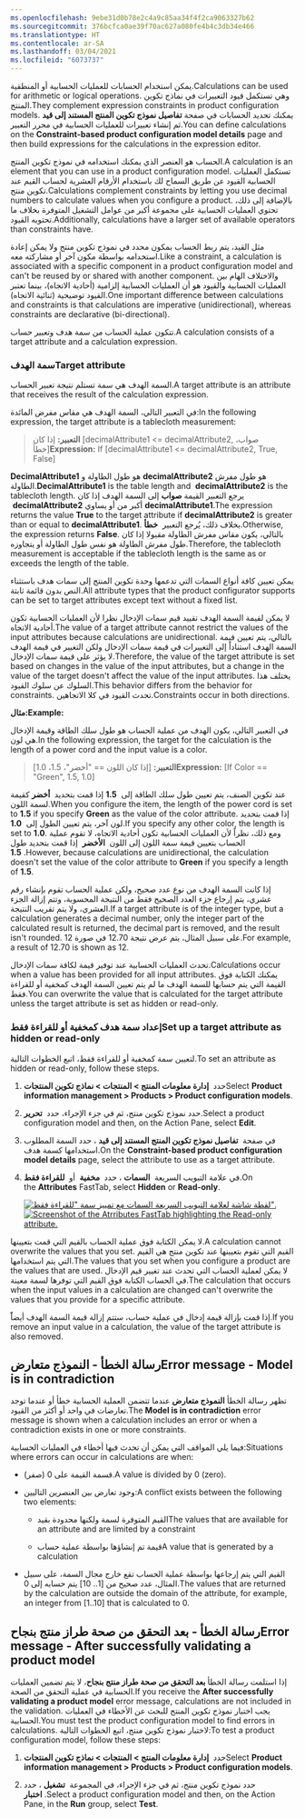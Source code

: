 ```yaml
---
ms.openlocfilehash: 9ebe31d0b78e2c4a9c85aa34f4f2ca9063327b62
ms.sourcegitcommit: 376bcfca0ae39f70ac627a080fe4b4c3db34e466
ms.translationtype: HT
ms.contentlocale: ar-SA
ms.lasthandoff: 03/04/2021
ms.locfileid: "6073737"
---
```



<span data-ttu-id="f1a41-101">يمكن استخدام الحسابات للعمليات الحسابية أو المنطقية.</span><span class="sxs-lookup"><span data-stu-id="f1a41-101">Calculations can be used for arithmetic or logical operations.</span></span> <span data-ttu-id="f1a41-102">وهي تستكمل قيود التعبيرات في نماذج تكوين المنتج.</span><span class="sxs-lookup"><span data-stu-id="f1a41-102">They complement expression constraints in product configuration models.</span></span> <span data-ttu-id="f1a41-103">يمكنك تحديد الحسابات في صفحة **تفاصيل نموذج تكوين المنتج المستند إلى قيد** ثم إنشاء تعبيرات للعمليات الحسابية في محرر التعبير.</span><span class="sxs-lookup"><span data-stu-id="f1a41-103">You can define calculations on the **Constraint-based product configuration model details** page and then build expressions for the calculations in the expression editor.</span></span> 

<span data-ttu-id="f1a41-104">الحساب هو العنصر الذي يمكنك استخدامه في نموذج تكوين المنتج.</span><span class="sxs-lookup"><span data-stu-id="f1a41-104">A calculation is an element that you can use in a product configuration model.</span></span> <span data-ttu-id="f1a41-105">تستكمل العمليات الحسابية القيود عن طريق السماح لك باستخدام الأرقام العشرية لحساب القيم عند تكوين منتج.</span><span class="sxs-lookup"><span data-stu-id="f1a41-105">Calculations complement constraints by letting you use decimal numbers to calculate values when you configure a product.</span></span> <span data-ttu-id="f1a41-106">بالإضافة إلى ذلك، تحتوي العمليات الحسابية على مجموعة أكبر من عوامل التشغيل المتوفرة بخلاف ما تحتويه القيود.</span><span class="sxs-lookup"><span data-stu-id="f1a41-106">Additionally, calculations have a larger set of available operators than constraints have.</span></span>

<span data-ttu-id="f1a41-107">مثل القيد، يتم ربط الحساب بمكون محدد في نموذج تكوين منتج ولا يمكن إعادة استخدامه بواسطة مكون آخر أو مشاركته معه.</span><span class="sxs-lookup"><span data-stu-id="f1a41-107">Like a constraint, a calculation is associated with a specific component in a product configuration model and can't be reused by or shared with another component.</span></span> <span data-ttu-id="f1a41-108">والاختلاف الهام بين العمليات الحسابية والقيود هو أن العمليات الحسابية إلزامية (أحادية الاتجاه)، بينما تعتبر القيود توضيحية (ثنائية الاتجاه).</span><span class="sxs-lookup"><span data-stu-id="f1a41-108">One important difference between calculations and constraints is that calculations are imperative (unidirectional), whereas constraints are declarative (bi-directional).</span></span>

<span data-ttu-id="f1a41-109">تتكون عملية الحساب من سمة هدف وتعبير حساب.</span><span class="sxs-lookup"><span data-stu-id="f1a41-109">A calculation consists of a target attribute and a calculation expression.</span></span>

### <a name="target-attribute"></a><span data-ttu-id="f1a41-110">سمة الهدف</span><span class="sxs-lookup"><span data-stu-id="f1a41-110">Target attribute</span></span>

<span data-ttu-id="f1a41-111">السمة الهدف هي سمة تستلم نتيجة تعبير الحساب.</span><span class="sxs-lookup"><span data-stu-id="f1a41-111">A target attribute is an attribute that receives the result of the calculation expression.</span></span>

<span data-ttu-id="f1a41-112">في التعبير التالي، السمة الهدف هي مقاس مفرض المائدة:</span><span class="sxs-lookup"><span data-stu-id="f1a41-112">In the following expression, the target attribute is a tablecloth measurement:</span></span>

> <span data-ttu-id="f1a41-113">**التعبير:** إذا كان [decimalAttribute1 <= decimalAttribute2, صواب، خطأ]</span><span class="sxs-lookup"><span data-stu-id="f1a41-113">**Expression:** If [decimalAttribute1 <= decimalAttribute2, True, False]</span></span>

<span data-ttu-id="f1a41-114">**DecimalAttribute1** هو طول الطاولة و **decimalAttribute2** هو طول مفرش الطاولة.</span><span class="sxs-lookup"><span data-stu-id="f1a41-114">**DecimalAttribute1** is the table length and  **decimalAttribute2** is the tablecloth length.</span></span> <span data-ttu-id="f1a41-115">يرجع التعبير القيمة **صواب** إلى السمة الهدف إذا كان  **decimalAttribute2** أكبر من أو يساوي **decimalAttribute1**.</span><span class="sxs-lookup"><span data-stu-id="f1a41-115">The expression returns the value **True** to the target attribute if **decimalAttribute2** is greater than or equal to **decimalAttribute1**.</span></span> <span data-ttu-id="f1a41-116">بخلاف ذلك، يُرجع التعبير  **خطأ**.</span><span class="sxs-lookup"><span data-stu-id="f1a41-116">Otherwise, the expression returns **False**.</span></span>
<span data-ttu-id="f1a41-117">بالتالي، يكون مقاس مفرش الطاولة مقبولا إذا كان طول مفرش الطاولة هو نفس طول الطاولة أو يتجاوزه.</span><span class="sxs-lookup"><span data-stu-id="f1a41-117">Therefore, the tablecloth measurement is acceptable if the tablecloth length is the same as or exceeds the length of the table.</span></span>

<span data-ttu-id="f1a41-118">يمكن تعيين كافة أنواع السمات التي تدعمها وحدة تكوين المنتج إلى سمات هدف باستثناء النص بدون قائمة ثابتة.</span><span class="sxs-lookup"><span data-stu-id="f1a41-118">All attribute types that the product configurator supports can be set to target attributes except text without a fixed list.</span></span>

<span data-ttu-id="f1a41-119">لا يمكن لقيمة السمة الهدف تقييد قيم سمات الإدخال نظرا لأن العمليات الحسابية تكون أحادية الاتجاه.</span><span class="sxs-lookup"><span data-stu-id="f1a41-119">The value of a target attribute cannot restrict the values of the input attributes because calculations are unidirectional.</span></span> <span data-ttu-id="f1a41-120">بالتالي، يتم تعيين قيمة السمة الهدف استناداً إلى التغييرات في قيمة سمات الإدخال ولكن التغيير في قيمة الهدف لا يؤثر على قيمة سمات الإدخال.</span><span class="sxs-lookup"><span data-stu-id="f1a41-120">Therefore, the value of the target attribute is set based on changes in the value of the input attributes, but a change in the value of the target doesn't affect the value of the input attributes.</span></span> <span data-ttu-id="f1a41-121">يختلف هذا السلوك عن سلوك القيود.</span><span class="sxs-lookup"><span data-stu-id="f1a41-121">This behavior differs from the behavior for constraints.</span></span> <span data-ttu-id="f1a41-122">تحدث القيود في كلا الاتجاهين.</span><span class="sxs-lookup"><span data-stu-id="f1a41-122">Constraints occur in both directions.</span></span>

<span data-ttu-id="f1a41-123">**مثال:**</span><span class="sxs-lookup"><span data-stu-id="f1a41-123">**Example:**</span></span>

<span data-ttu-id="f1a41-124">في التعبير التالي، يكون الهدف من عملية الحساب هو طول سلك الطاقة وقيمة الإدخال هي لون.</span><span class="sxs-lookup"><span data-stu-id="f1a41-124">In the following expression, the target for the calculation is the length of a power cord and the input value is a color.</span></span>

> <span data-ttu-id="f1a41-125">**التعبير:** [إذا كان اللون == "أخضر"، 1.5، 1.0]</span><span class="sxs-lookup"><span data-stu-id="f1a41-125">**Expression:** [If Color == "Green", 1.5, 1.0]</span></span>

<span data-ttu-id="f1a41-126">عند تكوين الصنف، يتم تعيين طول سلك الطاقة إلى  **1.5** إذا قمت بتحديد  **أخضر** كقيمة لسمة اللون.</span><span class="sxs-lookup"><span data-stu-id="f1a41-126">When you configure the item, the length of the power cord is set to **1.5** if you specify **Green** as the value of the color attribute.</span></span> <span data-ttu-id="f1a41-127">إذا قمت بتحديد لون آخر، يتم تعيين الطول إلى  **1.0**.</span><span class="sxs-lookup"><span data-stu-id="f1a41-127">If you specify any other color, the length is set to **1.0**.</span></span> <span data-ttu-id="f1a41-128">ومع ذلك، نظراً لأن العمليات الحسابية تكون أحادية الاتجاه، لا تقوم عملية الحساب بتعيين قيمة سمة اللون إلى اللون  **الأخضر**  إذا قمت بتحديد طول  **1.5**.</span><span class="sxs-lookup"><span data-stu-id="f1a41-128">However, because calculations are unidirectional, the calculation doesn't set the value of the color attribute to **Green** if you specify a length of **1.5**.</span></span>


<span data-ttu-id="f1a41-129">إذا كانت السمة الهدف من نوع عدد صحيح، ولكن عملية الحساب تقوم بإنشاء رقم عشري، يتم إرجاع جزء العدد الصحيح فقط من النتيجة المحسوبة، وتتم إزالة الجزء العشري، ولا يتم تقريب النتيجة.</span><span class="sxs-lookup"><span data-stu-id="f1a41-129">If a target attribute is of the integer type, but a calculation generates a decimal number, only the integer part of the calculated result is returned, the decimal part is removed, and the result isn't rounded.</span></span> <span data-ttu-id="f1a41-130">على سبيل المثال، يتم عرض نتيجة 12.70 في صورة 12.</span><span class="sxs-lookup"><span data-stu-id="f1a41-130">For example, a result of 12.70 is shown as 12.</span></span>

<span data-ttu-id="f1a41-131">تحدث العمليات الحسابية عند توفير قيمة لكافة سمات الإدخال.</span><span class="sxs-lookup"><span data-stu-id="f1a41-131">Calculations occur when a value has been provided for all input attributes.</span></span> <span data-ttu-id="f1a41-132">يمكنك الكتابة فوق القيمة التي يتم حسابها للسمة الهدف ما لم يتم تعيين السمة الهدف كمخفية أو للقراءة فقط.</span><span class="sxs-lookup"><span data-stu-id="f1a41-132">You can overwrite the value that is calculated for the target attribute unless the target attribute is set as hidden or read-only.</span></span>

### <a name="set-up-a-target-attribute-as-hidden-or-read-only"></a><span data-ttu-id="f1a41-133">إعداد سمة هدف كمخفية أو للقراءة فقط</span><span class="sxs-lookup"><span data-stu-id="f1a41-133">Set up a target attribute as hidden or read-only</span></span>

<span data-ttu-id="f1a41-134">لتعيين سمة كمخفية أو للقراءة فقط، اتبع الخطوات التالية.</span><span class="sxs-lookup"><span data-stu-id="f1a41-134">To set an attribute as hidden or read-only, follow these steps.</span></span>

1.  <span data-ttu-id="f1a41-135">حدد  **إدارة معلومات المنتج > المنتجات > نماذج تكوين المنتجات**</span><span class="sxs-lookup"><span data-stu-id="f1a41-135">Select **Product information management > Products > Product configuration models**.</span></span>

2.  <span data-ttu-id="f1a41-136">حدد نموذج تكوين منتج، ثم في جزء الإجراء، حدد  **تحرير**.</span><span class="sxs-lookup"><span data-stu-id="f1a41-136">Select a product configuration model and then, on the Action Pane, select **Edit**.</span></span>

3.  <span data-ttu-id="f1a41-137">في صفحة  **تفاصيل نموذج تكوين المنتج المستند إلى قيد** ، حدد السمة المطلوب استخدامها كسمة هدف.</span><span class="sxs-lookup"><span data-stu-id="f1a41-137">On the **Constraint-based product configuration model details** page, select the attribute to use as a target attribute.</span></span>

4.  <span data-ttu-id="f1a41-138">في علامة التبويب السريعة  **السمات** ، حدد  **مخفية**  أو  **للقراءة فقط**.</span><span class="sxs-lookup"><span data-stu-id="f1a41-138">On the **Attributes** FastTab, select **Hidden** or **Read-only**.</span></span>

    <span data-ttu-id="f1a41-139">[![لقطة شاشة لعلامة التبويب السريعة السمات مع تمييز سمة "للقراءة فقط".](../media/read-only-attribute.png)](../media/read-only-attribute.png#lightbox)</span><span class="sxs-lookup"><span data-stu-id="f1a41-139">[![Screenshot of the Atrributes FastTab highlighting the Read-only attribute.](../media/read-only-attribute.png)](../media/read-only-attribute.png#lightbox)</span></span>

<span data-ttu-id="f1a41-140">لا يمكن الكتابة فوق عملية الحساب بالقيم التي قمت بتعيينها.</span><span class="sxs-lookup"><span data-stu-id="f1a41-140">A calculation cannot overwrite the values that you set.</span></span> <span data-ttu-id="f1a41-141">القيم التي تقوم بتعيينها عند تكوين منتج هي القيم التي يتم استخدامها.</span><span class="sxs-lookup"><span data-stu-id="f1a41-141">The values that you set when you configure a product are the values that are used.</span></span> <span data-ttu-id="f1a41-142">لا يمكن لعملية الحساب التي تحدث عند تغيير قيم الإدخال في الحساب الكتابة فوق القيم التي توفرها لسمة معينة.</span><span class="sxs-lookup"><span data-stu-id="f1a41-142">The calculation that occurs when the input values in a calculation are changed can't overwrite the values that you provide for a specific attribute.</span></span>

<span data-ttu-id="f1a41-143">إذا قمت بإزالة قيمة إدخال في عملية حساب، ستتم إزالة قيمة السمة الهدف أيضاًً.</span><span class="sxs-lookup"><span data-stu-id="f1a41-143">If you remove an input value in a calculation, the value of the target attribute is also removed.</span></span>

## <a name="error-message---model-is-in-contradiction"></a><span data-ttu-id="f1a41-144">رسالة الخطأ - النموذج متعارض</span><span class="sxs-lookup"><span data-stu-id="f1a41-144">Error message - Model is in contradiction</span></span>

<span data-ttu-id="f1a41-145">تظهر رسالة الخطأ **النموذج متعارض** عندما تتضمن العملية الحسابية خطأ أو عندما توجد تعارضات في واحد أو أكثر من القيود.</span><span class="sxs-lookup"><span data-stu-id="f1a41-145">The **Model is in contradiction** error message is shown when a calculation includes an error or when a contradiction exists in one or more constraints.</span></span>

<span data-ttu-id="f1a41-146">فيما يلي المواقف التي يمكن أن تحدث فيها أخطاء في العمليات الحسابية:</span><span class="sxs-lookup"><span data-stu-id="f1a41-146">Situations where errors can occur in calculations are when:</span></span>

-   <span data-ttu-id="f1a41-147">قسمة القيمة على 0 (صفر).</span><span class="sxs-lookup"><span data-stu-id="f1a41-147">A value is divided by 0 (zero).</span></span>

-   <span data-ttu-id="f1a41-148">وجود تعارض بين العنصرين التاليين:</span><span class="sxs-lookup"><span data-stu-id="f1a41-148">A conflict exists between the following two elements:</span></span>

    -   <span data-ttu-id="f1a41-149">القيم المتوفرة لسمة ولكنها محدودة بقيد</span><span class="sxs-lookup"><span data-stu-id="f1a41-149">The values that are available for an attribute and are limited by a constraint</span></span>

    -   <span data-ttu-id="f1a41-150">قيمة تم إنشاؤها بواسطة عملية حساب</span><span class="sxs-lookup"><span data-stu-id="f1a41-150">A value that is generated by a calculation</span></span>

-   <span data-ttu-id="f1a41-151">القيم التي يتم إرجاعها بواسطة عملية الحساب تقع خارج مجال السمة، على سبيل المثال، عدد صحيح من [1.. 10] يتم حسابه إلى 0.</span><span class="sxs-lookup"><span data-stu-id="f1a41-151">The values that are returned by the calculation are outside the domain of the attribute, for example, an integer from [1..10] that is calculated to 0.</span></span>

## <a name="error-message---after-successfully-validating-a-product-model"></a><span data-ttu-id="f1a41-152">رسالة الخطأ - بعد التحقق من صحة طراز منتج بنجاح</span><span class="sxs-lookup"><span data-stu-id="f1a41-152">Error message - After successfully validating a product model</span></span>

<span data-ttu-id="f1a41-153">إذا استلمت رسالة الخطأ **بعد التحقق من صحة طراز منتج بنجاح**، لا يتم تضمين العمليات الحسابية في عملية التحقق من الصحة.</span><span class="sxs-lookup"><span data-stu-id="f1a41-153">If you receive the **After successfully validating a product model** error message, calculations are not included in the validation.</span></span> <span data-ttu-id="f1a41-154">يجب اختبار نموذج تكوين المنتج للبحث عن الأخطاء في العمليات الحسابية.</span><span class="sxs-lookup"><span data-stu-id="f1a41-154">You must test the product configuration model to find errors in calculations.</span></span> <span data-ttu-id="f1a41-155">لاختبار نموذج تكوين منتج، اتبع الخطوات التالية:</span><span class="sxs-lookup"><span data-stu-id="f1a41-155">To test a product configuration model, follow these steps:</span></span>

1.  <span data-ttu-id="f1a41-156">حدد  **إدارة معلومات المنتج > المنتجات > نماذج تكوين المنتجات**</span><span class="sxs-lookup"><span data-stu-id="f1a41-156">Select **Product information management > Products > Product configuration models**.</span></span>

2.  <span data-ttu-id="f1a41-157">حدد نموذج تكوين منتج، ثم في جزء الإجراء، في المجموعة  **تشغيل** ، حدد  **اختبار**.</span><span class="sxs-lookup"><span data-stu-id="f1a41-157">Select a product configuration model and then, on the Action Pane, in the **Run** group, select **Test**.</span></span>

